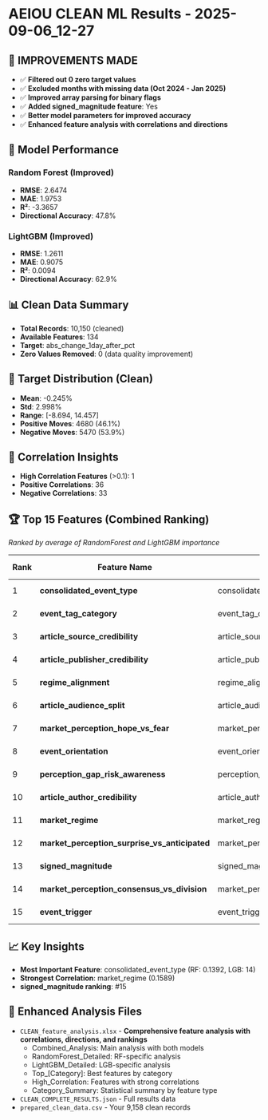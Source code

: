 # AEIOU CLEAN ML Results - 2025-09-06_12-27

## 🎯 IMPROVEMENTS MADE
- ✅ **Filtered out 0 zero target values**
- ✅ **Excluded months with missing data (Oct 2024 - Jan 2025)**
- ✅ **Improved array parsing for binary flags**
- ✅ **Added signed_magnitude feature**: Yes
- ✅ **Better model parameters for improved accuracy**
- ✅ **Enhanced feature analysis with correlations and directions**

## 🎯 Model Performance

### Random Forest (Improved)
- **RMSE**: 2.6474
- **MAE**: 1.9753
- **R²**: -3.3657
- **Directional Accuracy**: 47.8%

### LightGBM (Improved)
- **RMSE**: 1.2611
- **MAE**: 0.9075
- **R²**: 0.0094
- **Directional Accuracy**: 62.9%

## 📊 Clean Data Summary
- **Total Records**: 10,150 (cleaned)
- **Available Features**: 134
- **Target**: abs_change_1day_after_pct
- **Zero Values Removed**: 0 (data quality improvement)

## 🎯 Target Distribution (Clean)
- **Mean**: -0.245%
- **Std**: 2.998%
- **Range**: [-8.694, 14.457]
- **Positive Moves**: 4680 (46.1%)
- **Negative Moves**: 5470 (53.9%)

## 🔗 Correlation Insights
- **High Correlation Features** (>0.1): 1
- **Positive Correlations**: 36
- **Negative Correlations**: 33

## 🏆 Top 15 Features (Combined Ranking)
*Ranked by average of RandomForest and LightGBM importance*

| Rank | Feature Name | Specific Feature | Feature Category | RF Importance | LGB Importance | Correlation | Direction |
|------|-------------|------------------|------------------|---------------|----------------|-------------|-----------|
| 1 | **consolidated_event_type** | consolidated_event_type | Core Categorical | 0.1392 | 14 | -0.0266 | negative |
| 2 | **event_tag_category** | event_tag_category | Core Categorical | 0.0927 | 12 | 0.0587 | positive |
| 3 | **article_source_credibility** | article_source_credibility | Core Numerical | 0.1361 | 10 | -0.0051 | negative |
| 4 | **article_publisher_credibility** | article_publisher_credibility | Extended Numerical | 0.0713 | 8 | 0.0188 | positive |
| 5 | **regime_alignment** | regime_alignment | Extended Numerical | 0.0509 | 9 | 0.0723 | positive |
| 6 | **article_audience_split** | article_audience_split | Core Categorical | 0.0454 | 8 | -0.0775 | negative |
| 7 | **market_perception_hope_vs_fear** | market_perception_hope_vs_fear | Extended Numerical | 0.0267 | 13 | 0.0049 | positive |
| 8 | **event_orientation** | event_orientation | Core Categorical | 0.0289 | 11 | 0.0142 | positive |
| 9 | **perception_gap_risk_awareness** | perception_gap_risk_awareness | Extended Numerical | 0.0447 | 6 | 0.0054 | positive |
| 10 | **article_author_credibility** | article_author_credibility | Extended Numerical | 0.0472 | 3 | 0.0467 | positive |
| 11 | **market_regime** | market_regime | Core Categorical | 0.0317 | 2 | -0.1589 | negative |
| 12 | **market_perception_surprise_vs_anticipated** | market_perception_surprise_vs_anticipated | Extended Numerical | 0.0196 | 4 | -0.0917 | negative |
| 13 | **signed_magnitude** | signed_magnitude | Core Numerical | 0.0131 | 5 | 0.0281 | positive |
| 14 | **market_perception_consensus_vs_division** | market_perception_consensus_vs_division | Extended Numerical | 0.0128 | 4 | 0.0458 | positive |
| 15 | **event_trigger** | event_trigger | Core Categorical | 0.0320 | 1 | -0.0458 | negative |

## 📈 Key Insights
- **Most Important Feature**: consolidated_event_type (RF: 0.1392, LGB: 14)
- **Strongest Correlation**: market_regime (0.1589)
- **signed_magnitude ranking**: #15

## 📁 Enhanced Analysis Files
- `CLEAN_feature_analysis.xlsx` - **Comprehensive feature analysis with correlations, directions, and rankings**
  - Combined_Analysis: Main analysis with both models
  - RandomForest_Detailed: RF-specific analysis  
  - LightGBM_Detailed: LGB-specific analysis
  - Top_[Category]: Best features by category
  - High_Correlation: Features with strong correlations
  - Category_Summary: Statistical summary by feature type
- `CLEAN_COMPLETE_RESULTS.json` - Full results data
- `prepared_clean_data.csv` - Your 9,158 clean records